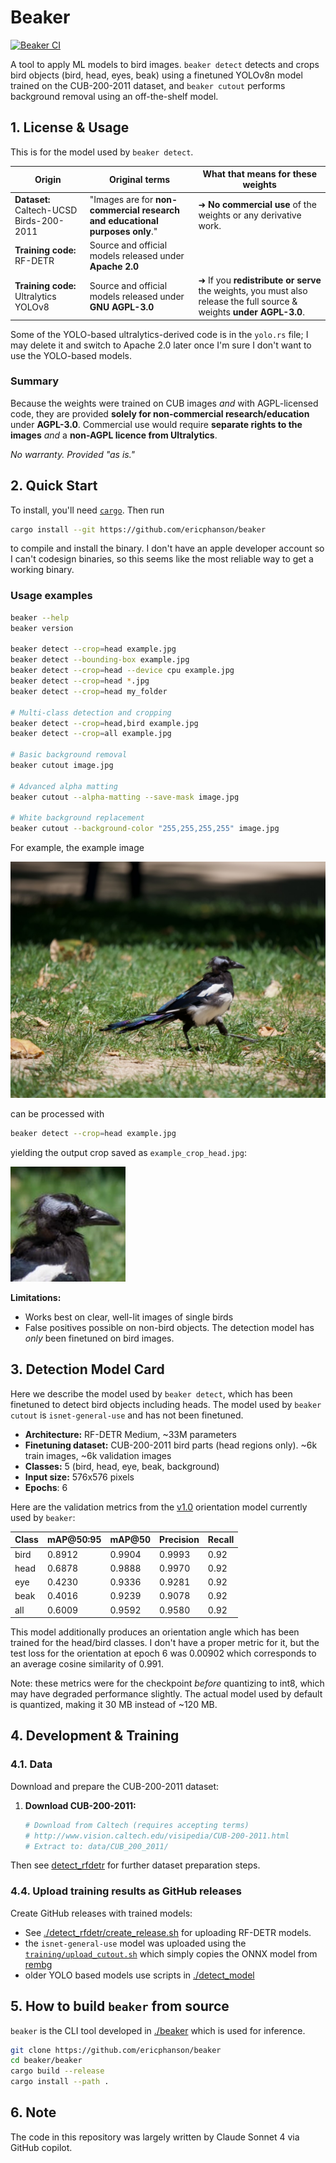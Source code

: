 # Beaker

[![Beaker CI](https://github.com/ericphanson/beaker/actions/workflows/beaker-ci.yml/badge.svg?branch=main)](https://github.com/ericphanson/beaker/actions/workflows/beaker-ci.yml)

A tool to apply ML models to bird images. `beaker detect` detects and crops bird objects (bird, head, eyes, beak) using a finetuned YOLOv8n model trained on the CUB-200-2011 dataset, and `beaker cutout` performs background removal using an off-the-shelf model.

## 1. License & Usage

This is for the model used by `beaker detect`.

| Origin | Original terms | What that means for these weights |
|--------|----------------|-----------------------------------|
| **Dataset:** Caltech-UCSD Birds-200-2011 | "Images are for **non-commercial research and educational purposes only**." | ➜ **No commercial use** of the weights or any derivative work. |
| **Training code:** RF-DETR | Source and official models released under **Apache 2.0** |  |
| **Training code:** Ultralytics YOLOv8 | Source and official models released under **GNU AGPL-3.0** | ➜ If you **redistribute or serve** the weights, you must also release the full source & weights **under AGPL-3.0**. |

Some of the YOLO-based ultralytics-derived code is in the `yolo.rs` file; I may delete it and switch to Apache 2.0 later once I'm sure I don't want to use the YOLO-based models.

### Summary
Because the weights were trained on CUB images *and* with AGPL-licensed code, they are provided **solely for non-commercial research/education** under **AGPL-3.0**.
Commercial use would require **separate rights to the images** *and* a **non-AGPL licence from Ultralytics**.

*No warranty. Provided "as is."*

## 2. Quick Start

To install, you'll need [`cargo`](https://doc.rust-lang.org/cargo/getting-started/installation.html). Then run
```bash
cargo install --git https://github.com/ericphanson/beaker
```

to compile and install the binary. I don't have an apple developer account so I can't codesign binaries, so this seems like the most reliable way to get a working binary.

### Usage examples

```bash
beaker --help
beaker version

beaker detect --crop=head example.jpg
beaker detect --bounding-box example.jpg
beaker detect --crop=head --device cpu example.jpg
beaker detect --crop=head *.jpg
beaker detect --crop=head my_folder

# Multi-class detection and cropping
beaker detect --crop=head,bird example.jpg
beaker detect --crop=all example.jpg

# Basic background removal
beaker cutout image.jpg

# Advanced alpha matting
beaker cutout --alpha-matting --save-mask image.jpg

# White background replacement
beaker cutout --background-color "255,255,255,255" image.jpg
```

For example, the example image

![](./example.jpg)

can be processed with

```sh
beaker detect --crop=head example.jpg
```

yielding the output crop saved as `example_crop_head.jpg`:

![](./example_crop_head.jpg)

**Limitations:**
- Works best on clear, well-lit images of single birds
- False positives possible on non-bird objects. The detection model has _only_ been finetuned on bird images.

## 3. Detection Model Card

Here we describe the model used by `beaker detect`, which has been finetuned to detect bird objects including heads. The model used by `beaker cutout` is `isnet-general-use` and has not been finetuned.

- **Architecture:** RF-DETR Medium, ~33M parameters
- **Finetuning dataset:** CUB-200-2011 bird parts (head regions only). ~6k train images, ~6k validation images
- **Classes:** 5 (bird, head, eye, beak, background)
- **Input size:** 576x576 pixels
- **Epochs**: 6

Here are the validation metrics from the [v1.0](https://github.com/ericphanson/beaker/releases/tag/bird-orientation-detector-v1.0.0) orientation model currently used by `beaker`:

| Class | mAP@50:95 | mAP@50 | Precision | Recall |
|-------|-----------|--------|-----------|--------|
| bird  | 0.8912    | 0.9904 | 0.9993    | 0.92   |
| head  | 0.6878    | 0.9888 | 0.9970    | 0.92   |
| eye   | 0.4230    | 0.9336 | 0.9281    | 0.92   |
| beak  | 0.4016    | 0.9239 | 0.9078    | 0.92   |
| all   | 0.6009    | 0.9592 | 0.9580    | 0.92   |

This model additionally produces an orientation angle which has been trained for the head/bird classes. I don't have a proper metric for it, but the test loss for the orientation at epoch 6 was 0.00902 which corresponds to an average cosine similarity of 0.991.

Note: these metrics were for the checkpoint _before_ quantizing to int8, which may have degraded performance slightly. The actual model used by default is quantized, making it 30 MB instead of ~120 MB.

## 4. Development & Training

### 4.1. Data

Download and prepare the CUB-200-2011 dataset:

1. **Download CUB-200-2011:**
   ```bash
   # Download from Caltech (requires accepting terms)
   # http://www.vision.caltech.edu/visipedia/CUB-200-2011.html
   # Extract to: data/CUB_200_2011/
   ```

Then see [detect_rfdetr](./detect_rfdetr/) for further dataset preparation steps.

### 4.4. Upload training results as GitHub releases

Create GitHub releases with trained models:

- See [./detect_rfdetr/create_release.sh](./detect_rfdetr/create_release.sh) for uploading RF-DETR models.
- the `isnet-general-use` model was uploaded using the [`training/upload_cutout.sh`](./training/upload_cutout.sh) which simply copies the ONNX model from [rembg](https://github.com/danielgatis/rembg)
- older YOLO based models use scripts in [./detect_model](./detect_model/)

## 5. How to build `beaker` from source

`beaker` is the CLI tool developed in [./beaker](./beaker/) which is used for inference.

```bash
git clone https://github.com/ericphanson/beaker
cd beaker/beaker
cargo build --release
cargo install --path .
```

## 6. Note

The code in this repository was largely written by Claude Sonnet 4 via GitHub copilot.
